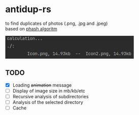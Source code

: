 # antidup-rs
to find duplicates of photos (.png, .jpg and .jpeg)                                
based on [phash algoritm](https://www.phash.org/docs/pubs/thesis_zauner.pdf)

![](example.png)

## TODO
- [x] Loading ~~animation~~ message
- [ ] Display of image size in mb/kb/etc
- [ ] Recursive analysis of subdirectories
- [ ] Analysis of the selected directory
- [ ] Cache

